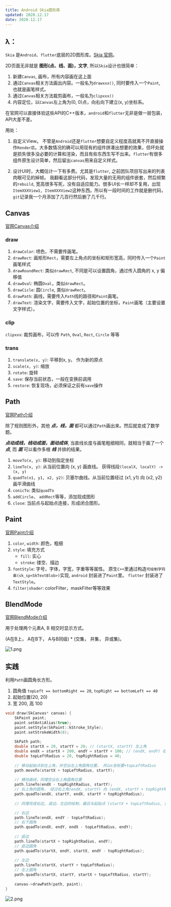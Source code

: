 ```yaml
---
title: Android Skia图形库
updated: 2020.12.17  
date: 2020.12.17  
---
```


## λ：

`Skia` 是`Android`、`flutter`底层的2D图形库。[Skia 官网](https://skia.org/index_zh)。

2D页面无非就是 **图形(点、线、面)，文字**, 所以`Skia`设计也很简单：

1. 新建`Canvas`, 画布，所有内容画在这上面
2. 通过`Canvas`相关方法画出内容。一般名为`drawxxx()`, 同时要传入一个`Paint`, 也就是画笔样式。
3. 通过`Canvas`相关方法裁剪画布，一般名为`clipxxx()`
4. 内容定位，以`Canvas`左上角为(0, 0)点，向右向下建立(x, y)坐标系。

在官网可以直接体验这些API的C++版本，`android`和`flutter`无非是做一层包装，API大差不差。

用处：

1. 自定义View。 不管是`Android`还是`flutter`想要自定义程度高就离不开直接操作`Render层`。大多数情况的确可以用现有的组件拼凑出想要的效果，但坏处就是损失很多没必要的计算和渲染，而且有些东西生写不出来。`flutter`有很多组件原生设计简单，然后留出`canvas`用来自定义样式。

2. 设计UI时，大概估计一下有多费。尤其是`flutter`, 之前团队项目写出来的列表肉眼可见的掉帧。 我翻看这部分代码，发现大量的无用的组件嵌套，然后频繁的`rebuild`, 宽高很多写死，没有自适应能力。很多UI长一样却不复用，出现`ItemXXXView1, ItemXXXView2`这种东西。所以有一段时间的工作就是删代码，`git`记录我一个月添加了几百行然后删了几千行。

## Canvas

[官网Canvas介绍](https://skia.org/user/api/skcanvas_overview)

### draw
1. `drawColor`: 喷色，不需要传画笔。
2. `drawRect`: 画矩形`Rect`，需要左上角点的坐标和矩形宽高，同时传入一个`Paint`画笔样式
3. `drawRoundRect`: 类似`drawRect`, 不同是可以设置圆角，通过传入圆角的 x, y 偏移值
4. `drawOval`: 椭圆`Oval`，类似`drawRect`。
5. `drawCicle`: 圆`Circle`, 类似`drawRect`。
6. `drawPath`: 画线，需要传入`Path`线的路径和`Paint`画笔。
7. `drawText`: 渲染文字，需要传入文字，起始位置的坐标，`Paint`画笔（主要设置文字样式）。

### clip

`clipxxx`: 裁剪画布，可以传 `Path`, `Oval`, `Rect`, `Circle` 等等

### trans
1. `translate(x, y)`: 平移到x, y。 作为新的原点
2. `scale(x, y)`: 缩放
3. `rotate`: 旋转
4. `save`: 保存当前状态，一般在变换前调用
5. `restore`: 恢复现场，必须保证之前有`save`操作

## Path

[官网Path介绍](https://skia.org/user/api/SkPath_Overview)

除了规则图形外，其他 ***点，线，面*** 都可以通过`Path`画出来。然后就变成了数学题。

***点动成线，线动成面，面动成体***, 当直线长度与画笔粗细相同，就相当于画了一个 ***点***, 而 ***面*** 可以看作多根 ***线*** 并排的结果。

1. `moveTo(x, y)`: 移动到指定坐标
2. `lineTo(x, y)`: 从当前位置向 (x, y) 画直线。 获得线段`(localX, localY) -> (x, y)`
3. `quadTo(x1, y1, x2, y2)`: 贝塞尔曲线。从当前位置经过 (x1, y1) 向 (x2, y2) 画平滑曲线
4. `conicTo`: 类似`quadTo`
5. `addCircle`、 `addRect`等等，添加现成图形
6. `close`: 当前点与起始点连接，形成闭合图形。

## Paint

[官网Paint介绍](https://skia.org/user/api/skpaint_overview)

1. `color`, `width`: 颜色，粗细
2. `style`: 填充方式
    - `fill`: 实心
    - `stroke`: 镂空、描边
3. `fontStyle`: 字号，字体，字宽，字重等等属性。 原生`C++`里通过构造`可绘制字符串(sk_sp<SkTextBlob>)`实现, `android` 封装进了`Paint`里。 `flutter` 封装进了 `TextStyle`。
4. `filter|shader`: colorFilter，maskFilter等等效果

## BlendMode

[官网BlendMode介绍](https://skia.org/user/api/SkBlendMode_Overview)

用于处理两个元素A, B 相交时显示方式。

(A在B上， A在B下， A与B同级) * (交集， 并集， 异或集)。

![1.png](android_skia/1.png)

## 实践

利用`Path`画圆角长方形。

1. 圆角值 `topLeft == bottomRight == 20`, `topRight == bottomLeft == 40`
2. 起始位置(20, 20)
3. 宽 200, 高 100

```c++
void draw(SkCanvas* canvas) {
    SkPaint paint;
    paint.setAntiAlias(true);
    paint.setStyle(SkPaint::kStroke_Style);
    paint.setStrokeWidth(8);
  
    SkPath path;
  	double startX = 20, startY = 20; // (startX, startY) 左上角
  	double endX = startX + 200, endY = startY + 100; // (endX, endY) 右下角
  	double topLeftRadius = 20, topRightRadius = 40;
    
    // 移动起始点到左上角，并空出左上角圆角位置。 所以x坐标要+topLeftRadius
  	path.moveTo(startX + topLeftRadius, startY);
    
    // 横向画线，同理空出右上角圆角位置
  	path.lineTo(endX - topRightRadius, startY);
    // 右上角的圆角， 经过右上角(endX, startY) 向 (endX, startY + topRightRadius) 画曲线
  	path.quadTo(endX, startY, endX, startY + topRightRadius);
  
    // 同理完成右边, 底边，左边的绘制，最后与起始点 (startX + topLeftRadius, startY) 闭合

    // 右边
  	path.lineTo(endX, endY - topLeftRadius);
    // 右下圆角
  	path.quadTo(endX, endY, endX - topLeftRadius, endY);
  
    // 底边
  	path.lineTo(startX + topRightRadius, endY);
    // 底边圆角
  	path.quadTo(startX, endY, startX, endY - topRightRadius);
    
    // 左边
  	path.lineTo(startX, startY + topLeftRadius);
    // 左上圆角
  	path.quadTo(startX, startY, startX + topLeftRadius, startY);
  
    canvas->drawPath(path, paint);
}
```

![2.png](android_skia/2.png)